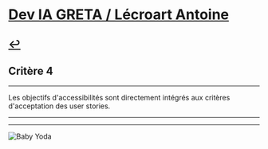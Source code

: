 
# [Dev IA GRETA / Lécroart Antoine](https://github.com/Dev-IA-2024/antoine.lecroart)

[↩️](..)
---

## Critère 4

---

Les objectifs d'accessibilités sont directement intégrés aux critères d'acceptation des user stories.

---
---
![Baby Yoda](https://images3.alphacoders.com/110/1108129.jpg)
